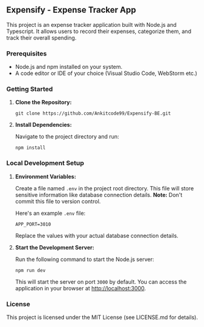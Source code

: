 ## Expensify - Expense Tracker App

This project is an expense tracker application built with Node.js and Typescript. It allows users to record their expenses, categorize them, and track their overall spending.

### Prerequisites

* Node.js and npm installed on your system.
* A code editor or IDE of your choice (Visual Studio Code, WebStorm etc.)

### Getting Started

1. **Clone the Repository:**

   ```
   git clone https://github.com/Ankitcode99/Expensify-BE.git
   ```

2. **Install Dependencies:**

   Navigate to the project directory and run:

   ```
   npm install
   ```

### Local Development Setup

1. **Environment Variables:**

   Create a file named `.env` in the project root directory. This file will store sensitive information like database connection details.  **Note:**  Don't commit this file to version control.

   Here's an example `.env` file:

   ```
   APP_PORT=3010
   ```

   Replace the values with your actual database connection details.

2. **Start the Development Server:**

   Run the following command to start the Node.js server:

   ```
   npm run dev
   ```

   This will start the server on port `3000` by default. You can access the application in your browser at [http://localhost:3000](http://localhost:3000/).




### License

This project is licensed under the MIT License (see LICENSE.md for details).
